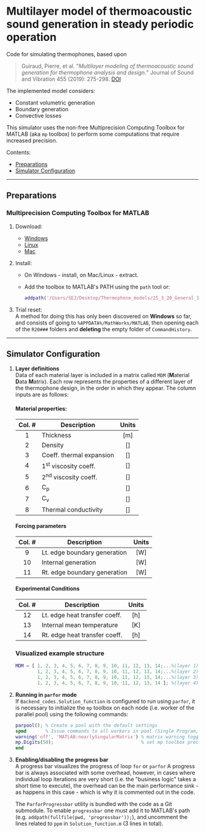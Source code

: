 # Multilayer model of thermoacoustic sound generation in steady periodic operation

Code for simulating thermophones, based upon 

> Guiraud, Pierre, et al. "_Multilayer modeling of thermoacoustic sound generation for thermophone analysis and design._" Journal of Sound and Vibration 455 (2019): 275-298. [DOI](https://doi.org/10.1016/j.jsv.2019.05.001)

The implemented model considers:

* Constant volumetric generation
* Boundary generation
* Convective losses

This simulator uses the non-free Multiprecision Computing Toolbox for MATLAB (aka `mp` toolbox) to perform some computations that require increased precision.

Contents:

* [Preparations](#prep)
* [Simulator Configuration](#config)

--------------

<a name="prep"></a>

## Preparations

### Multiprecision Computing Toolbox for MATLAB

  1. Download:
     * [Windows](https://www.advanpix.com/wp-content/plugins/download-monitor/download.php?id=1) 
     * [Linux](https://www.advanpix.com/wp-content/plugins/download-monitor/download.php?id=8)
     * [Mac](https://www.advanpix.com/wp-content/plugins/download-monitor/download.php?id=9)
  
  1. Install:
     * On Windows - install, on Mac/Linux - extract.
     * Add the toolbox to MATLAB's PATH using the `path` tool or:

        ```matlab
        addpath('/Users/SEJ/Desktop/Thermophone_models/25_3_20_General_1-Temperature_solver/AdvanpixMCT-4.7.0-1.13589')
        ```

  1. Trial reset:  
     A method for doing this has only been discovered on **Windows** so far, and consists of going to `%APPDATA%/MathWorks/MATLAB`, then opening each of the `R20###` folders and **deleting** the empty folder of `CommandHistory`.

--------------

<a name="config"></a>

## Simulator Configuration

1. **Layer definitions**  
Data of each material layer is included in a matrix called `MDM` (**M**aterial **D**ata **M**atrix). Each row represents the properties of a different layer of the thermophone design,
in the order in which they appear. The column inputs are as follows:

    #### Material properties:

    | Col. # | Description                         | Units |
    |:------:|-------------------------------------|:-----:|
    |    1   | Thickness                           |  [m]  |
    |    2   | Density                             |   []  |
    |    3   | Coeff. thermal expansion            |   []  |
    |    4   | 1<sup>st</sup> viscosity coeff.     |   []  |
    |    5   | 2<sup>nd</sup> viscosity coeff.     |   []  |
    |    6   | C<sub>p</sub>                       |   []  |
    |    7   | C<sub>v</sub>                       |   []  |
    |    8   | Thermal conductivity                |   []  |

    #### Forcing parameters

    | Col. # | Description                  | Units |
    |:------:|------------------------------|:-----:|
    |    9   | Lt. edge boundary generation |  [W]  |
    |   10   | Internal generation          |  [W]  |
    |   11   | Rt. edge boundary generation |  [W]  |

    #### Experimental Conditions

    | Col. # | Description                   | Units |
    |:------:|-------------------------------|:-----:|
    |   12   | Lt. edge heat transfer coeff. |  [h]  |
    |   13   | Internal mean temperature     |  [K]  |
    |   14   | Rt. edge heat transfer coeff. |  [h]  |

    ### Visualized example structure

    ```matlab
    MDM = [ 1, 2, 3, 4, 5, 6, 7, 8, 9, 10, 11, 12, 13, 14;...%(layer 1)
            1, 2, 3, 4, 5, 6, 7, 8, 9, 10, 11, 12, 13, 14;...%(layer 2)
            1, 2, 3, 4, 5, 6, 7, 8, 9, 10, 11, 12, 13, 14;...%(layer 3)
            1, 2, 3, 4, 5, 6, 7, 8, 9, 10, 11, 12, 13, 14 ]; %(layer 4)
    ```

1. **Running in `parfor` mode**  
If `Backend_codes.Solution_function` is configured to run using `parfor`, it is necessary to initialize the `mp` toolbox on each node (i.e. worker of the parallel pool) using the following commands:

    ```matlab
    parpool(); % Create a pool with the default settings
    spmd       % Issue commands to all workers in pool (Single Program, Multiple Data)
    warning('off', 'MATLAB:nearlySingularMatrix') % matrix warning toggle
    mp.Digits(50);                                % set mp toolbox precision
    end
    ```

1. **Enabling/disabling the progress bar**  
A progress bar visualizes the progress of loop `for` or `parfor` A progress bar is always associated with some overhead, however, in cases where individual loop iterations are very short (i.e. the "business logic" takes a short time to execute), the overhead can be the main performance sink - as happens in this case - which is why it is commented out in the code. 

    The `ParforProgressbar` utility is bundled with the code as a Git submodule. To enable `progressbar` one must add it to MATLAB's path (e.g. `addpath(fullfile(pwd, 'progressbar'));`), and uncomment the lines related to `ppm` in `Solution_function.m` (3 lines in total).
    